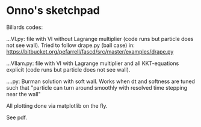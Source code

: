 # Onno's sketchpad

Billards codes:

...VI.py: file with VI without Lagrange multiplier (code runs but particle does not see wall).
Tried to follow drape.py (ball case) in: https://bitbucket.org/pefarrell/fascd/src/master/examples/drape.py

...VIlam.py: file with VI with Lagrange multiplier and all KKT-equations explicit (code runs but particle does not see wall).

....py: Burman solution with soft wall. Works when dt and softness are tuned such that "particle can turn around smoothly with resolved time stepping near the wall"

All plotting done via matplotlib on the fly.

See pdf.
